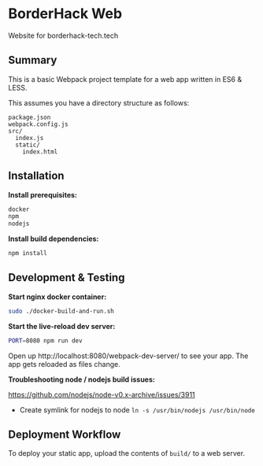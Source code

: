 # BorderHack Web
Website for borderhack-tech.tech

## Summary
This is a basic Webpack project template for a web app written in ES6 & LESS.

This assumes you have a directory structure as follows:

```
package.json
webpack.config.js
src/
  index.js
  static/
    index.html
```


## Installation

**Install prerequisites:**

```sh
docker
npm
nodejs
```

**Install build dependencies:**

```sh
npm install
```

## Development & Testing

**Start nginx docker container:**

```sh
sudo ./docker-build-and-run.sh
```

**Start the live-reload dev server:**

```sh
PORT=8080 npm run dev
```

Open up http://localhost:8080/webpack-dev-server/ to see your app.
The app gets reloaded as files change.


**Troubleshooting node / nodejs build issues:**

https://github.com/nodejs/node-v0.x-archive/issues/3911
* Create symlink for nodejs to node `ln -s /usr/bin/nodejs /usr/bin/node`

## Deployment Workflow

To deploy your static app, upload the contents of `build/` to a web server.
